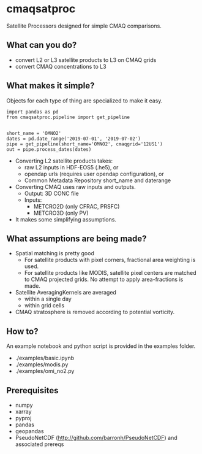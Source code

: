 # cmaqsatproc

Satellite Processors designed for simple CMAQ comparisons.

## What can you do?

* convert L2 or L3 satellite products to L3 on CMAQ grids
* convert CMAQ concentrations to L3

## What makes it simple?

Objects for each type of thing are specialized to make it easy.

```
import pandas as pd
from cmaqsatproc.pipeline import get_pipeline


short_name = 'OMNO2'
dates = pd.date_range('2019-07-01', '2019-07-02')
pipe = get_pipeline(short_name='OMNO2', cmaqgrid='12US1')
out = pipe.process_dates(dates)
```

* Converting L2 satellite products takes:
  * raw L2 inputs in HDF-EOS5 (.he5), or
  * opendap urls (requires user opendap configuration), or
  * Common Metadata Repository short_name and daterange
* Converting CMAQ uses raw inputs and outputs.
  * Output: 3D CONC file
  * Inputs:
    * METCRO2D (only CFRAC, PRSFC)
    * METCRO3D (only PV)
* It makes some simplifying assumptions.

## What assumptions are being made?

* Spatial matching is pretty good
  * For satellite products with pixel corners, fractional area weighting is used.
  * For satellite products like MODIS, satellite pixel centers are matched to CMAQ projected grids. No attempt to apply area-fractions is made.
* Satellite AveragingKernels are averaged
  * within a single day
  * within grid cells
* CMAQ stratosphere is removed according to potential vorticity.

## How to?

An example notebook and python script is provided in the examples folder.

* ./examples/basic.ipynb
* ./examples/modis.py
* ./examples/omi_no2.py

## Prerequisites

* numpy
* xarray
* pyproj
* pandas
* geopandas
* PseudoNetCDF (http://github.com/barronh/PseudoNetCDF) and associated prereqs
